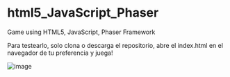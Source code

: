 # html5_JavaScript_Phaser
Game using HTML5, JavaScript, Phaser Framework

Para testearlo, solo clona o descarga el repositorio, abre el index.html en el navegador de tu preferencia y juega!

![image](https://user-images.githubusercontent.com/86175418/161446078-d279509f-48f1-4800-a0a1-a5100e80ee68.png)

